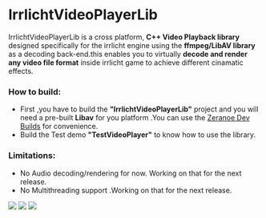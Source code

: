 # IrrlichtVideoPlayerLib
IrrlichtVideoPlayerLib is a cross platform, <b>C++ Video Playback library</b> designed specifically for the irrlicht engine using the <b>ffmpeg/LibAV library</b>
as a decoding back-end.this enables you to virtually <b>decode and render any video file format</b> inside irrlicht game to achieve different cinamatic effects.
### How to build:
- First ,you have to build the <b>"IrrlichtVideoPlayerLib"</b> project and you will need a pre-built <b>Libav</b> for you platform .You can
use the [Zeranoe Dev Builds](https://ffmpeg.zeranoe.com/builds/) for convenience.
- Build the Test demo <b>"TestVideoPlayer"</b> to know how to use the library.
### Limitations:
- No Audio decoding/rendering for now. Working on that for the next release.
- No Multithreading support .Working on that for the next release.

![](https://github.com/mahmoudgalal/IrrlichtVideoPlayerLib/raw/master/TestVideoPlayer/irrlichtvideo.png)
![](https://github.com/mahmoudgalal/IrrlichtVideoPlayerLib/raw/master/TestVideoPlayer/irrlichtvideo1.png)
![](https://github.com/mahmoudgalal/IrrlichtVideoPlayerLib/raw/master/TestVideoPlayer/irrlichtvideo3.png)

